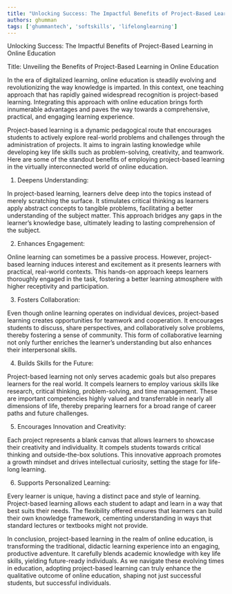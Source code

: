 ```yaml
---
title: "Unlocking Success: The Impactful Benefits of Project-Based Learning in Online Education"  # Wrap the title in double quotes
authors: ghumman
tags: ['ghummantech', 'softskills', 'lifelonglearning']
---
```


Unlocking Success: The Impactful Benefits of Project-Based Learning in Online Education
<!-- truncate -->

Title: Unveiling the Benefits of Project-Based Learning in Online Education 

In the era of digitalized learning, online education is steadily evolving and revolutionizing the way knowledge is imparted. In this context, one teaching approach that has rapidly gained widespread recognition is project-based learning. Integrating this approach with online education brings forth innumerable advantages and paves the way towards a comprehensive, practical, and engaging learning experience. 

Project-based learning is a dynamic pedagogical route that encourages students to actively explore real-world problems and challenges through the administration of projects. It aims to ingrain lasting knowledge while developing key life skills such as problem-solving, creativity, and teamwork. Here are some of the standout benefits of employing project-based learning in the virtually interconnected world of online education.

1. Deepens Understanding: 

In project-based learning, learners delve deep into the topics instead of merely scratching the surface. It stimulates critical thinking as learners apply abstract concepts to tangible problems, facilitating a better understanding of the subject matter. This approach bridges any gaps in the learner’s knowledge base, ultimately leading to lasting comprehension of the subject.

2. Enhances Engagement: 

Online learning can sometimes be a passive process. However, project-based learning induces interest and excitement as it presents learners with practical, real-world contexts. This hands-on approach keeps learners thoroughly engaged in the task, fostering a better learning atmosphere with higher receptivity and participation.

3. Fosters Collaboration:

Even though online learning operates on individual devices, project-based learning creates opportunities for teamwork and cooperation. It encourages students to discuss, share perspectives, and collaboratively solve problems, thereby fostering a sense of community. This form of collaborative learning not only further enriches the learner’s understanding but also enhances their interpersonal skills.

4. Builds Skills for the Future:

Project-based learning not only serves academic goals but also prepares learners for the real world. It compels learners to employ various skills like research, critical thinking, problem-solving, and time management. These are important competencies highly valued and transferrable in nearly all dimensions of life, thereby preparing learners for a broad range of career paths and future challenges.

5. Encourages Innovation and Creativity:

Each project represents a blank canvas that allows learners to showcase their creativity and individuality. It compels students towards critical thinking and outside-the-box solutions. This innovative approach promotes a growth mindset and drives intellectual curiosity, setting the stage for life-long learning.

6. Supports Personalized Learning:

Every learner is unique, having a distinct pace and style of learning. Project-based learning allows each student to adapt and learn in a way that best suits their needs. The flexibility offered ensures that learners can build their own knowledge framework, cementing understanding in ways that standard lectures or textbooks might not provide.

In conclusion, project-based learning in the realm of online education, is transforming the traditional, didactic learning experience into an engaging, productive adventure. It carefully blends academic knowledge with key life skills, yielding future-ready individuals. As we navigate these evolving times in education, adopting project-based learning can truly enhance the qualitative outcome of online education, shaping not just successful students, but successful individuals.
